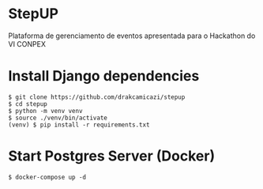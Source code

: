 # StepUP
Plataforma de gerenciamento de eventos apresentada para o Hackathon do VI CONPEX


# Install Django dependencies
`$ git clone https://github.com/drakcamicazi/stepup`<br>
`$ cd stepup`<br>
`$ python -m venv venv`<br>
`$ source ./venv/bin/activate`<br>
`(venv) $ pip install -r requirements.txt`

# Start Postgres Server (Docker)
`$ docker-compose up -d`